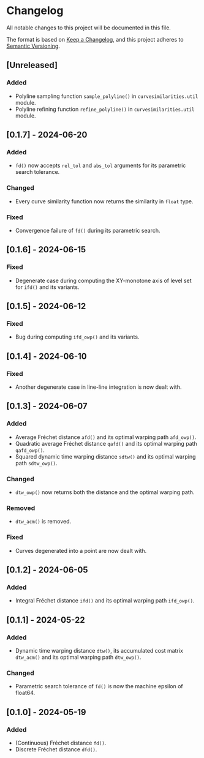 # Changelog

All notable changes to this project will be documented in this file.

The format is based on [Keep a Changelog](https://keepachangelog.com/en/1.1.0/),
and this project adheres to [Semantic Versioning](https://semver.org/spec/v2.0.0.html).

## [Unreleased]

### Added

- Polyline sampling function `sample_polyline()` in `curvesimilarities.util` module.
- Polyline refining function `refine_polyline()` in `curvesimilarities.util` module.

## [0.1.7] - 2024-06-20

### Added

- `fd()` now accepts `rel_tol` and `abs_tol` arguments for its parametric search tolerance.

### Changed

- Every curve similarity function now returns the similarity in `float` type.

### Fixed

- Convergence failure of `fd()` during its parametric search.

## [0.1.6] - 2024-06-15

### Fixed

- Degenerate case during computing the XY-monotone axis of level set for `ifd()` and its variants.

## [0.1.5] - 2024-06-12

### Fixed

- Bug during computing `ifd_owp()` and its variants.

## [0.1.4] - 2024-06-10

### Fixed

- Another degenerate case in line-line integration is now dealt with.

## [0.1.3] - 2024-06-07

### Added

- Average Fréchet distance `afd()` and its optimal warping path `afd_owp()`.
- Quadratic average Fréchet distance `qafd()` and its optimal warping path `qafd_owp()`.
- Squared dynamic time warping distance `sdtw()` and its optimal warping path `sdtw_owp()`.

### Changed

- `dtw_owp()` now returns both the distance and the optimal warping path.

### Removed

- `dtw_acm()` is removed.

### Fixed

- Curves degenerated into a point are now dealt with.

## [0.1.2] - 2024-06-05

### Added

- Integral Fréchet distance `ifd()` and its optimal warping path `ifd_owp()`.

## [0.1.1] - 2024-05-22

### Added

- Dynamic time warping distance `dtw()`, its accumulated cost matrix `dtw_acm()` and its optimal warping path `dtw_owp()`.

### Changed

- Parametric search tolerance of `fd()` is now the machine epsilon of float64.

## [0.1.0] - 2024-05-19

### Added

- (Continuous) Fréchet distance `fd()`.
- Discrete Fréchet distance `dfd()`.
